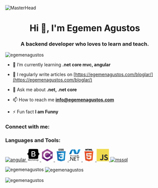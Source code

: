 ![MasterHead](https://retool.com/blog/content/images/2022/02/gotchas-git-github-banner-1.png)
<h1 align="center">Hi 👋, I'm Egemen Agustos</h1>
<h3 align="center">A backend developer who loves to learn and teach.</h3>

<p align="left"> <img src="https://komarev.com/ghpvc/?username=egemenagustos&label=Profile%20views&color=0e75b6&style=flat" alt="egemenagustos" /> </p>

- 🌱 I’m currently learning **.net core mvc, angular**

- 📝 I regularly write articles on [https://egemenagustos.com/bloglar/](https://egemenagustos.com/bloglar/)

- 💬 Ask me about **.net, .net core**

- 📫 How to reach me **info@egemenagustos.com**

- ⚡ Fun fact **I am Funny**

<h3 align="left">Connect with me:</h3>
<p align="left">
</p>

<h3 align="left">Languages and Tools:</h3>
<p align="left"> <a href="https://angular.io" target="_blank" rel="noreferrer"> <img src="https://angular.io/assets/images/logos/angular/angular.svg" alt="angular" width="40" height="40"/> </a> <a href="https://getbootstrap.com" target="_blank" rel="noreferrer"> <img src="https://raw.githubusercontent.com/devicons/devicon/master/icons/bootstrap/bootstrap-plain-wordmark.svg" alt="bootstrap" width="40" height="40"/> </a> <a href="https://www.w3schools.com/cs/" target="_blank" rel="noreferrer"> <img src="https://raw.githubusercontent.com/devicons/devicon/master/icons/csharp/csharp-original.svg" alt="csharp" width="40" height="40"/> </a> <a href="https://www.w3schools.com/css/" target="_blank" rel="noreferrer"> <img src="https://raw.githubusercontent.com/devicons/devicon/master/icons/css3/css3-original-wordmark.svg" alt="css3" width="40" height="40"/> </a> <a href="https://dotnet.microsoft.com/" target="_blank" rel="noreferrer"> <img src="https://raw.githubusercontent.com/devicons/devicon/master/icons/dot-net/dot-net-original-wordmark.svg" alt="dotnet" width="40" height="40"/> </a> <a href="https://www.w3.org/html/" target="_blank" rel="noreferrer"> <img src="https://raw.githubusercontent.com/devicons/devicon/master/icons/html5/html5-original-wordmark.svg" alt="html5" width="40" height="40"/> </a> <a href="https://developer.mozilla.org/en-US/docs/Web/JavaScript" target="_blank" rel="noreferrer"> <img src="https://raw.githubusercontent.com/devicons/devicon/master/icons/javascript/javascript-original.svg" alt="javascript" width="40" height="40"/> </a> <a href="https://www.microsoft.com/en-us/sql-server" target="_blank" rel="noreferrer"> <img src="https://www.svgrepo.com/show/303229/microsoft-sql-server-logo.svg" alt="mssql" width="40" height="40"/> </a> </p>

<p><img align="left" src="https://github-readme-stats.vercel.app/api/top-langs?username=egemenagustos&show_icons=true&locale=en&layout=compact" alt="egemenagustos" /></p>

<p>&nbsp;<img align="center" src="https://github-readme-stats.vercel.app/api?username=egemenagustos&show_icons=true&locale=en" alt="egemenagustos" /></p>

<p><img align="center" src="https://github-readme-streak-stats.herokuapp.com/?user=egemenagustos&" alt="egemenagustos" /></p>

